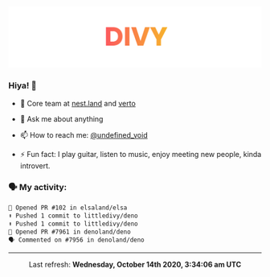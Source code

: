 
![](https://github.com/divy-work/divy-work/raw/master/assets/divy.png)

### Hiya! 👋

- 🔭 Core team at [nest.land](https://github.com/nestdotland/nest.land) and [verto](https://github.com/useverto/verto)

- 💬 Ask me about anything

- 📫 How to reach me: [@undefined_void](https://instagram.com/divy.exe)

- ⚡ Fun fact: I play guitar, listen to music, enjoy meeting new people, kinda introvert.

### 🗣 My activity:

```
💪 Opened PR #102 in elsaland/elsa
⬆️ Pushed 1 commit to littledivy/deno
⬆️ Pushed 1 commit to littledivy/deno
💪 Opened PR #7961 in denoland/deno
🗣 Commented on #7956 in denoland/deno
```

------------
<p align="center">Last refresh: <b>Wednesday, October 14th 2020, 3:34:06 am UTC</b></p>
